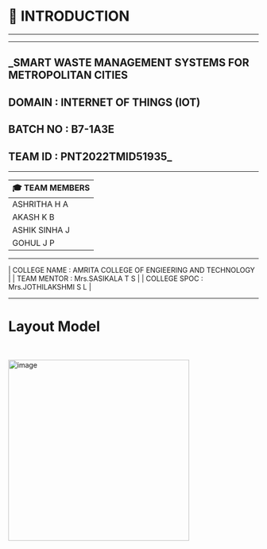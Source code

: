# :crystal_ball: INTRODUCTION
-----------------------------------------------------------------------------------------------------------------------------------------------------------------------

-----------------------------------------------------------------------------------------------------------------------------------------------------------------------
## _SMART WASTE MANAGEMENT SYSTEMS FOR METROPOLITAN CITIES
## DOMAIN : INTERNET OF THINGS (IOT)
## BATCH NO : B7-1A3E 
## TEAM ID : PNT2022TMID51935_

-----------------------------------------------------------------------------------------------------------------------------------------------------------------------

 | :mortar_board:  TEAM MEMBERS  |                                                              
 |-------------------------------|                               
 |         ASHRITHA H A          |                                
 |         AKASH K B             |
 |         ASHIK SINHA J         |
 |         GOHUL J P             |
 
---------------------------------------------------------------------------------------------------------------------------------------------------------------------   
  
  | COLLEGE NAME : AMRITA COLLEGE OF ENGIEERING AND TECHNOLOGY  |
  | TEAM MENTOR : Mrs.SASIKALA T S                              |
  | COLLEGE SPOC : Mrs.JOTHILAKSHMI S L                         |
 
----------------------------------------------------------------------------------------------------------------------------------------------------------------------  
  # Layout Model
   
<p>&nbsp;</p>
<img width="364" alt="image" src="https://user-images.githubusercontent.com/101011054/200350245-817ac2e1-5a99-403b-a0fa-189e0e78be7e.png">
